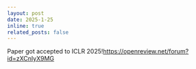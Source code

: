 ```yaml
---
layout: post
date: 2025-1-25
inline: true
related_posts: false
---
```

Paper got accepted to ICLR 2025!https://openreview.net/forum?id=zXCnIyX9MG
